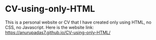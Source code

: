# CV-using-only-HTML
This is a personal website or CV that I have created only using HTML, no CSS, no Javascript.
Here is the website link: https://anurupadas7.github.io/CV-using-only-HTML/
